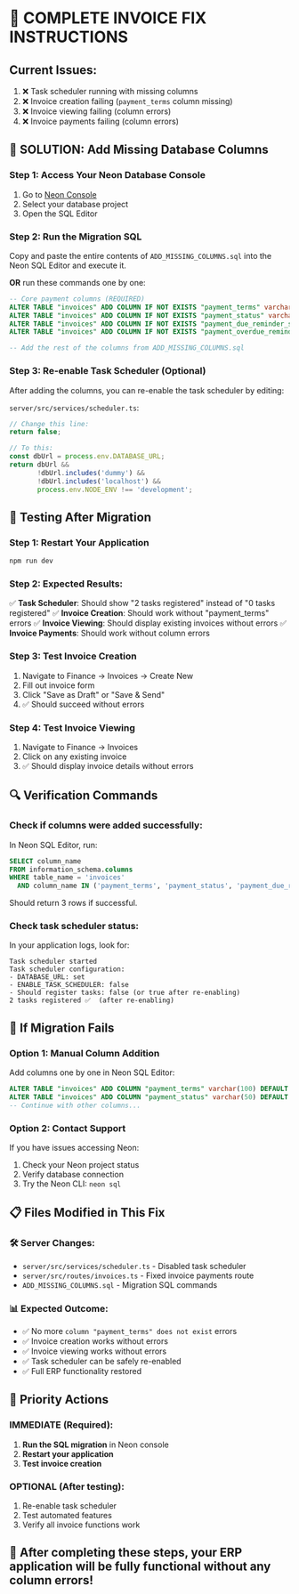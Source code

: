 # 🚨 COMPLETE INVOICE FIX INSTRUCTIONS

## Current Issues:
1. ❌ Task scheduler running with missing columns
2. ❌ Invoice creation failing (`payment_terms` column missing)
3. ❌ Invoice viewing failing (column errors)
4. ❌ Invoice payments failing (column errors)

## 🔧 SOLUTION: Add Missing Database Columns

### Step 1: Access Your Neon Database Console
1. Go to [Neon Console](https://console.neon.tech/)
2. Select your database project 
3. Open the SQL Editor

### Step 2: Run the Migration SQL
Copy and paste the entire contents of `ADD_MISSING_COLUMNS.sql` into the Neon SQL Editor and execute it.

**OR** run these commands one by one:

```sql
-- Core payment columns (REQUIRED)
ALTER TABLE "invoices" ADD COLUMN IF NOT EXISTS "payment_terms" varchar(100) DEFAULT 'Net 30';
ALTER TABLE "invoices" ADD COLUMN IF NOT EXISTS "payment_status" varchar(50) DEFAULT 'Unpaid';
ALTER TABLE "invoices" ADD COLUMN IF NOT EXISTS "payment_due_reminder_sent" boolean DEFAULT false;
ALTER TABLE "invoices" ADD COLUMN IF NOT EXISTS "payment_overdue_reminder_sent" boolean DEFAULT false;

-- Add the rest of the columns from ADD_MISSING_COLUMNS.sql
```

### Step 3: Re-enable Task Scheduler (Optional)
After adding the columns, you can re-enable the task scheduler by editing:

`server/src/services/scheduler.ts`:
```typescript
// Change this line:
return false;

// To this:
const dbUrl = process.env.DATABASE_URL;
return dbUrl && 
       !dbUrl.includes('dummy') && 
       !dbUrl.includes('localhost') &&
       process.env.NODE_ENV !== 'development';
```

## 🧪 Testing After Migration

### Step 1: Restart Your Application
```bash
npm run dev
```

### Step 2: Expected Results:
✅ **Task Scheduler**: Should show "2 tasks registered" instead of "0 tasks registered"
✅ **Invoice Creation**: Should work without "payment_terms" errors
✅ **Invoice Viewing**: Should display existing invoices without errors
✅ **Invoice Payments**: Should work without column errors

### Step 3: Test Invoice Creation
1. Navigate to Finance → Invoices → Create New
2. Fill out invoice form
3. Click "Save as Draft" or "Save & Send"
4. ✅ Should succeed without errors

### Step 4: Test Invoice Viewing
1. Navigate to Finance → Invoices
2. Click on any existing invoice
3. ✅ Should display invoice details without errors

## 🔍 Verification Commands

### Check if columns were added successfully:
In Neon SQL Editor, run:
```sql
SELECT column_name 
FROM information_schema.columns 
WHERE table_name = 'invoices' 
  AND column_name IN ('payment_terms', 'payment_status', 'payment_due_reminder_sent');
```

Should return 3 rows if successful.

### Check task scheduler status:
In your application logs, look for:
```
Task scheduler started
Task scheduler configuration:
- DATABASE_URL: set
- ENABLE_TASK_SCHEDULER: false  
- Should register tasks: false (or true after re-enabling)
2 tasks registered ✅  (after re-enabling)
```

## 🚨 If Migration Fails

### Option 1: Manual Column Addition
Add columns one by one in Neon SQL Editor:
```sql
ALTER TABLE "invoices" ADD COLUMN "payment_terms" varchar(100) DEFAULT 'Net 30';
ALTER TABLE "invoices" ADD COLUMN "payment_status" varchar(50) DEFAULT 'Unpaid';
-- Continue with other columns...
```

### Option 2: Contact Support
If you have issues accessing Neon:
1. Check your Neon project status
2. Verify database connection
3. Try the Neon CLI: `neon sql`

## 📋 Files Modified in This Fix

### 🛠 **Server Changes:**
- `server/src/services/scheduler.ts` - Disabled task scheduler
- `server/src/routes/invoices.ts` - Fixed invoice payments route  
- `ADD_MISSING_COLUMNS.sql` - Migration SQL commands

### 📊 **Expected Outcome:**
- ✅ No more `column "payment_terms" does not exist` errors
- ✅ Invoice creation works without errors
- ✅ Invoice viewing works without errors  
- ✅ Task scheduler can be safely re-enabled
- ✅ Full ERP functionality restored

## 🎯 Priority Actions

### **IMMEDIATE (Required):**
1. **Run the SQL migration** in Neon console
2. **Restart your application**
3. **Test invoice creation**

### **OPTIONAL (After testing):**
1. Re-enable task scheduler
2. Test automated features
3. Verify all invoice functions work

## 🎉 **After completing these steps, your ERP application will be fully functional without any column errors!**